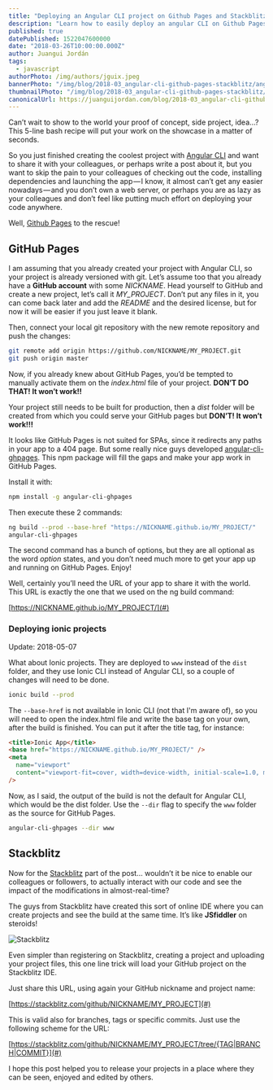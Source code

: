 ```yaml
---
title: "Deploying an Angular CLI project on Github Pages and Stackblitz"
description: "Learn how to easily deploy an angular CLI on Github Pages, as well as sharing a live edit mode version with Stackblitz"
published: true
datePublished: 1522047600000
date: "2018-03-26T10:00:00.000Z"
author: Juangui Jordán
tags:
  - javascript
authorPhoto: /img/authors/jguix.jpeg
bannerPhoto: "/img/blog/2018-03_angular-cli-github-pages-stackblitz/angular-cli-github-pages-stackblitz.jpg"
thumbnailPhoto: "/img/blog/2018-03_angular-cli-github-pages-stackblitz/angular-cli-github-pages-stackblitz.jpg"
canonicalUrl: https://juanguijordan.com/blog/2018-03_angular-cli-github-pages-stackblitz
---
```


Can’t wait to show to the world your proof of concept, side project, idea…?
This 5-line bash recipe will put your work on the showcase in a matter of seconds.

So you just finished creating the coolest project with [Angular CLI](https://cli.angular.io/) and want to share it with your colleagues, or perhaps write a post about it, but you want to skip the pain to your colleagues of checking out the code, installing dependencies and launching the app — I know, it almost can’t get any easier nowadays — and you don’t own a web server, or perhaps you are as lazy as your colleagues and don’t feel like putting much effort on deploying your code anywhere.

Well, [Github Pages](https://pages.github.com/) to the rescue!

## GitHub Pages

I am assuming that you already created your project with Angular CLI, so your project is already versioned with git.
Let’s assume too that you already have a **GitHub account** with some _NICKNAME_.
Head yourself to GitHub and create a new project, let’s call it _MY_PROJECT_.
Don’t put any files in it, you can come back later and add the _README_ and the desired license,
but for now it will be easier if you just leave it blank.

Then, connect your local git repository with the new remote repository and push the changes:

```bash
git remote add origin https://github.com/NICKNAME/MY_PROJECT.git
git push origin master
```

Now, if you already knew about GitHub Pages, you’d be tempted to manually activate them on the _index.html_ file of your project.
**DON’T DO THAT! It won’t work!!**

Your project still needs to be built for production,
then a _dist_ folder will be created from which you could serve your GitHub pages but **DON’T! It won’t work!!!**

It looks like GitHub Pages is not suited for SPAs, since it redirects any paths in your app to a 404 page.
But some really nice guys developed [angular-cli-ghpages](https://www.npmjs.com/package/angular-cli-ghpages).
This npm package will fill the gaps and make your app work in GitHub Pages.

Install it with:

```bash
npm install -g angular-cli-ghpages
```

Then execute these 2 commands:

```bash
ng build --prod --base-href "https://NICKNAME.github.io/MY_PROJECT/"
angular-cli-ghpages
```

The second command has a bunch of options, but they are all optional as the word _option_ states,
and you don’t need much more to get your app up and running on GitHub Pages. Enjoy!

Well, certainly you’ll need the URL of your app to share it with the world.
This URL is exactly the one that we used on the ng build command:

[https://NICKNAME.github.io/MY_PROJECT/](#)

### Deploying ionic projects

Update: 2018-05-07

What about Ionic projects.
They are deployed to `www` instead of the `dist` folder, and they use Ionic CLI instead of Angular CLI,
so a couple of changes will need to be done.

```bash
ionic build --prod
```

The `--base-href` is not available in Ionic CLI (not that I'm aware of),
so you will need to open the index.html file and write the base tag on your own, after the build is finished.
You can put it after the title tag, for instance:

```html
<title>Ionic App</title>
<base href="https://NICKNAME.github.io/MY_PROJECT/" />
<meta
  name="viewport"
  content="viewport-fit=cover, width=device-width, initial-scale=1.0, minimum-scale=1.0, maximum-scale=1.0, user-scalable=no"
/>
```

Now, as I said, the output of the build is not the default for Angular CLI, which would be the dist folder.
Use the `--dir` flag to specify the `www` folder as the source for GitHub Pages.

```bash
angular-cli-ghpages --dir www
```

## Stackblitz

Now for the [Stackblitz](https://stackblitz.com/) part of the post… wouldn’t it be nice to enable our colleagues or followers, to actually interact with our code and see the impact of the modifications in almost-real-time?

The guys from Stackblitz have created this sort of online IDE where you can create projects and see the build at the same time.
It’s like **JSfiddler** on steroids!

![Stackblitz](/img/blog/2018-03_angular-cli-github-pages-stackblitz/stackblitz.png)

Even simpler than registering on Stackblitz, creating a project and uploading your project files,
this one line trick will load your GitHub project on the Stackblitz IDE.

Just share this URL, using again your GitHub nickname and project name:

[https://stackblitz.com/github/NICKNAME/MY_PROJECT](#)

This is valid also for branches, tags or specific commits. Just use the following scheme for the URL:

[https://stackblitz.com/github/NICKNAME/MY_PROJECT/tree/{TAG|BRANCH|COMMIT}](#)

I hope this post helped you to release your projects in a place where they can be seen, enjoyed and edited by others.
